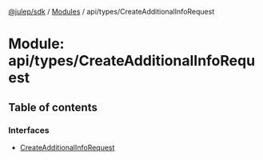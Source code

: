 [@julep/sdk](../README.md) / [Modules](../modules.md) / api/types/CreateAdditionalInfoRequest

# Module: api/types/CreateAdditionalInfoRequest

## Table of contents

### Interfaces

- [CreateAdditionalInfoRequest](../interfaces/api_types_CreateAdditionalInfoRequest.CreateAdditionalInfoRequest.md)
